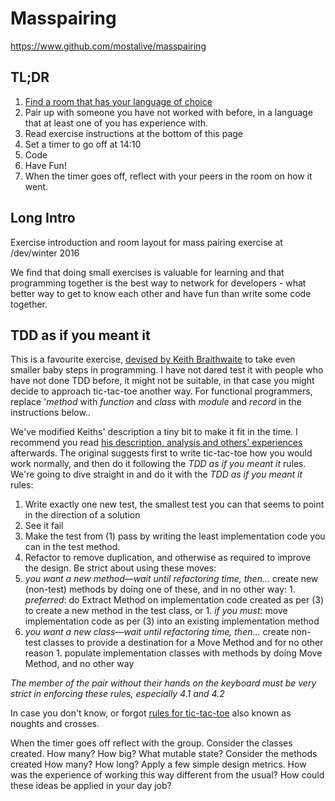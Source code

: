Masspairing
===========

https://www.github.com/mostalive/masspairing

TL;DR
-----

1. [Find a room that has your language of choice](languages-rooms)
2. Pair up with someone you have not worked with before, in a language that at least one of you has experience with.
3. Read exercise instructions at the bottom of this page
4. Set a timer to go off at 14:10
4. Code
4. Have Fun!
5. When the timer goes off, reflect with your peers in the room on how it went.

Long Intro
-----------
Exercise introduction and room layout for mass pairing
exercise at /dev/winter 2016

We find that doing small exercises is valuable for learning and that programming together is
the best way to network for developers - what better way to get to know
each other and have fun than write some code together.

## TDD as if you meant it

This is a favourite exercise, [devised by Keith Braithwaite](http://cumulative-hypotheses.org/2011/08/30/tdd-as-if-you-meant-it/) to take even smaller baby steps in programming. I have not dared test it with people who have not done TDD before, it might not be suitable, in that case you might decide to approach tic-tac-toe another way. For functional programmers, replace '_method_ with _function_ and _class_ with _module_ and _record_ in the instructions below..

We've modified Keiths' description a tiny bit to make it fit in the time. I recommend you read [his description, analysis and others' experiences](http://cumulative-hypotheses.org/2011/08/30/tdd-as-if-you-meant-it/) afterwards. The original suggests first to write tic-tac-toe how you would work normally, and then do it following the _TDD as if you meant it_ rules. We're going to dive straight in and do it with the _TDD as if you meant it_ rules:

1. Write exactly one new test, the smallest test you can that seems to point in the direction of a solution
2. See it fail
3. Make the test from (1) pass by writing the least implementation code you can in the test method.
4. Refactor to remove duplication, and otherwise as required to improve the design. Be strict about using these moves:
  1. *you want a new method—wait until refactoring time, then…* create new (non-test) methods by doing one of these, and in no other way:
    1. _preferred_: do Extract Method on implementation code created as per (3) to create a new method in the test class, or
    1. _if you must_: move implementation code as per (3) into an existing implementation method
  1. *you want a new class—wait until refactoring time, then…* create non-test classes to provide a destination for a Move Method and for no other reason
    1. populate implementation classes with methods by doing Move Method, and no other way

*The member of the pair without their hands on the keyboard must be very strict in enforcing these rules, especially 4.1 and 4.2*

In case you don't know, or forgot [rules for tic-tac-toe](https://en.wikipedia.org/wiki/Tic-tac-toe) also known as noughts and crosses.

When the timer goes off reflect with the group. Consider the classes created. How many? How big? What mutable state? Consider the methods created How many? How long? Apply a few simple design metrics. How was the experience of working this way different from the usual? How could these ideas be applied in your day job?



